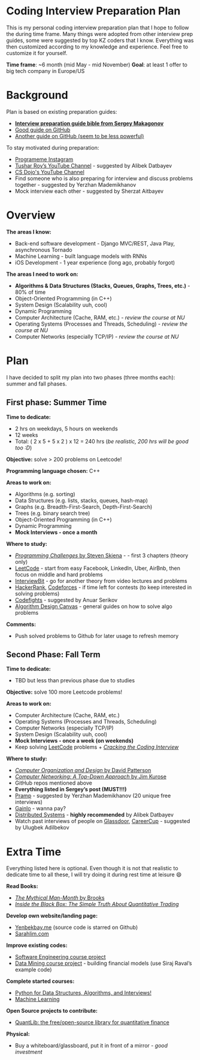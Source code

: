 # Coding Interview Preparation Plan

This is my personal coding interview preparation plan that I hope to follow the during time frame. Many things were adopted from other interview prep guides, some were suggested by top KZ coders that I know. Everything was then customized according to my knowledge and experience. Feel free to customize it for yourself.

**Time frame**: ~6 month (mid May - mid November)
**Goal**: at least 1 offer to big tech company in Europe/US

# Background

Plan is based on existing preparation guides:

  - **[Interview preparation guide bible from Sergey Makagonov]**
  - [Good guide on GitHub]
  - [Another guide on GitHub (seem to be less powerful)]

To stay motivated during preparation:

  - [Programeme Instagram]
  - [Tushar Roy’s YouTube Channel] - suggested by Alibek Datbayev
  - [CS Dojo's YouTube Channel]
  - Find someone who is also preparing for interview and discuss problems together - suggested by Yerzhan Mademikhanov
  - Mock interview each other - suggested by Sherzat Aitbayev


# Overview

**The areas I know:**
   - Back-end software development - Django MVC/REST, Java Play, asynchronous Tornado
   - Machine Learning - built language models with RNNs
   - iOS Development - 1 year experience (long ago, probably forgot)

   
**The areas I need to work on:**
   - **Algorithms & Data Structures (Stacks, Queues, Graphs, Trees, etc.)** - 80% of time
   - Object-Oriented Programming (in C++)
   - System Design (Scalability uuh, cool)
   - Dynamic Programming
   - Computer Architecture (Cache, RAM, etc.) - *review the course at NU*
   - Operating Systems (Processes and Threads, Scheduling) - *review the course at NU*
   - Computer Networks (especially TCP/IP) - *review the course at NU*

# Plan

I have decided to split my plan into two phases (three months each): summer and fall phases.

## First phase: Summer Time

**Time to dedicate:**
   - 2 hrs on weekdays, 5 hours on weekends
   - 12 weeks
   - Total: ( 2 x 5 + 5 x 2 ) x 12 = 240 hrs (*be realistic, 200 hrs will be good too :D*)

**Objective:** solve > 200 problems on Leetcode!

**Programming language chosen:** C++

**Areas to work on:**
   - Algorithms (e.g. sorting)
   - Data Structures (e.g. lists, stacks, queues, hash-map)
   - Graphs (e.g. Breadth-First-Search, Depth-First-Search)
   - Trees (e.g. binary search tree)
   - Object-Oriented Programming (in C++)
   - Dynamic Programming
   - **Mock Interviews - once a month**
   
**Where to study:**
   - [*Programming Challenges* by Steven Skiena] - - first 3 chapters (theory only)
   - [LeetCode] - start from easy Facebook, LinkedIn, Uber, AirBnb, then focus on middle and hard problems
   - [InterviewBit] - go for another theory from video lectures and problems
   - [HackerRank], [Codeforces] - if time left for contests (to keep interested in solving problems)
   - [Codefights] - suggested by Anuar Serikov
   - [Algorithm Design Canvas] - general guides on how to solve algo problems

**Comments:**
   - Push solved problems to Github for later usage to refresh memory


## Second Phase: Fall Term

**Time to dedicate:**
   - TBD but less than previous phase due to studies

**Objective:** solve 100 more Leetcode problems!

**Areas to work on:**
   - Computer Architecture (Cache, RAM, etc.)
   - Operating Systems (Processes and Threads, Scheduling)
   - Computer Networks (especially TCP/IP)
   - System Design (Scalability uuh, cool)
   - **Mock Interviews - once a week (on weekends)**
   - Keep solving [LeetCode] problems + [*Cracking the Coding Interview*]

   
**Where to study:**
   - [*Computer Organization and Design* by David Patterson]
   - [*Computer Networking: A Top-Down Approach* by Jim Kurose]
   - GitHub repos mentioned above
   - **Everything listed in Sergey’s post (MUST!!!)**
   - [Pramp] - suggested by Yerzhan Mademikhanov (20 unique free interviews)
   - [Gainlo] - wanna pay?
   - [Distributed Systems] - **highly recommended** by Alibek Datbayev
   - Watch past interviews of people on [Glassdoor], [CareerCup] - suggested by Ulugbek Adilbekov

# Extra Time

Everything listed here is optional. Even though it is not that realistic to dedicate time to all these, I will try doing it during rest time at leisure :smile:

**Read Books:**
   - [*The Mythical Man-Month* by Brooks]
   - [*Inside the Black Box: The Simple Truth About Quantitative Trading*]

**Develop own website/landing page:**
   - [Yenbekbay.me] (source code is starred on Github)
   - [Sarahlim.com]

**Improve existing codes:**
   - [Software Engineering course project]
   - [Data Mining course project] - building financial models (use Siraj Raval’s example code)

**Complete started courses:**
   - [Python for Data Structures, Algorithms, and Interviews!]
   - [Machine Learning]
   
**Open Source projects to contribute:**
   - [QuantLib: the free/open-source library for quantitative finance]

**Physical:**
   - Buy a whiteboard/glassboard, put it in front of a mirror - *good investment*


[//]: # (These are reference links used in the body of this note and get stripped out when the markdown processor does its job. There is no need to format nicely because it shouldn't be seen. Thanks SO - http://stackoverflow.com/questions/4823468/store-comments-in-markdown-syntax)

   [Interview preparation guide bible from Sergey Makagonov]: <https://www.facebook.com/notes/sergey-makagonov/another-coding-interview-preparation-guide/10210834096793375/>
   [Good guide on GitHub]: <https://github.com/jwasham/coding-interview-university>
   [Another guide on GitHub (seem to be less powerful)]: <https://github.com/yangshun/tech-interview-handbook>
   [Programeme Instagram]: <https://www.instagram.com/programeme/>
   [Tushar Roy’s YouTube Channel]: <https://www.youtube.com/channel/UCZLJf_R2sWyUtXSKiKlyvAw>
   [CS Dojo's YouTube Channel]: <https://www.youtube.com/channel/UCxX9wt5FWQUAAz4UrysqK9A>
   [*Programming Challenges* by Steven Skiena]: <https://pdfs.semanticscholar.org/01fc/b621f3aab7632186cffd8f3b7c8b917e7080.pdf>
   [LeetCode]: <https://leetcode.com>
   [Interviewbit]: <https://www.interviewbit.com>
   [HackerRank]: <https://www.hackerrank.com>
   [Codeforces]: <http://codeforces.com>
   [Codefights]: <https://codefights.com>
   [Algorithm Design Canvas]: <https://www.hiredintech.com/classrooms/algorithm-design/lesson/77>
   [*Cracking the Coding Interview*]: <http://www.crackingthecodinginterview.com>
   [*Computer Organization and Design* by David Patterson]: <http://ac.aua.am/Arm/Public/2017-Spring-Computer-Organization/Textbooks/ComputerOrganizationAndDesign5thEdition2014.pdf>
   [*Computer Networking: A Top-Down Approach* by Jim Kurose]: <http://web.csulb.edu/~rlaster/docs/cecs572.pdf>
   [Pramp]: <https://www.pramp.com>
   [Gainlo]: <http://www.gainlo.co>
   [Distributed Systems]: <https://www.safaribooksonline.com/library/view/distributed-systems-in/9781491924914/>
   [Glassdoor]: <https://www.glassdoor.com/index.htm>
   [CareerCup]: <https://www.careercup.com>
   [*The Mythical Man-Month* by Brooks]: <https://en.wikipedia.org/wiki/The_Mythical_Man-Month>
   [*Inside the Black Box: The Simple Truth About Quantitative Trading*]: <https://www.wiley.com/en-us/Inside+the+Black+Box%3A+The+Simple+Truth+About+Quantitative+Trading+-p-9780470529140>
   [Yenbekbay.me]: <https://yenbekbay.me>
   [Sarahlim.com]: <https://sarahlim.com>
   [Software Engineering course project]: <https://github.com/simmplecoder/CodeReviewReloaded>
   [Data Mining course project]: <https://github.com/ardulat/data-mining-challenge>
   [Python for Data Structures, Algorithms, and Interviews!]: <https://www.udemy.com/python-for-data-structures-algorithms-and-interviews/?start=0>
   [Machine Learning]: <https://www.coursera.org/learn/machine-learning>
   [QuantLib: the free/open-source library for quantitative finance]: <https://github.com/ardulat/QuantLib>
